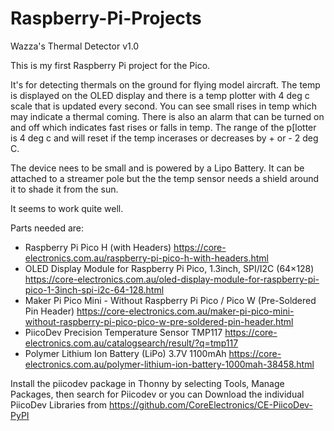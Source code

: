 # Raspberry-Pi-Projects
Wazza's Thermal Detector v1.0

This is my first Raspberry Pi project for the Pico.  

It's for detecting thermals on the ground for flying model aircraft.  The temp is displayed on the OLED display and there is a temp plotter with 4 deg c scale that is updated every second. You can see small rises in temp which may indicate a thermal coming. There is also an alarm that can be turned on and off which indicates fast rises or falls in temp. The range of the p[lotter is 4 deg c and will reset if the temp incerases or decreases by + or - 2 deg C.

The device nees to be small and is powered by a Lipo Battery. It can be attached to a streamer pole but the the temp sensor needs a shield around it to shade it from the sun.

It seems to work quite well.

Parts needed are: 

 - Raspberry Pi Pico H (with Headers) https://core-electronics.com.au/raspberry-pi-pico-h-with-headers.html
 - OLED Display Module for Raspberry Pi Pico, 1.3inch, SPI/I2C (64×128) https://core-electronics.com.au/oled-display-module-for-raspberry-pi-pico-1-3inch-spi-i2c-64-128.html
 - Maker Pi Pico Mini - Without Raspberry Pi Pico / Pico W (Pre-Soldered Pin Header) https://core-electronics.com.au/maker-pi-pico-mini-without-raspberry-pi-pico-pico-w-pre-soldered-pin-header.html
 - PiicoDev Precision Temperature Sensor TMP117 https://core-electronics.com.au/catalogsearch/result/?q=tmp117
 - Polymer Lithium Ion Battery (LiPo) 3.7V 1100mAh https://core-electronics.com.au/polymer-lithium-ion-battery-1000mah-38458.html

Install the piicodev package in Thonny by selecting Tools, Manage Packages, then search for Piicodev 
or you can Download the individual PiicoDev Libraries from https://github.com/CoreElectronics/CE-PiicoDev-PyPI 

